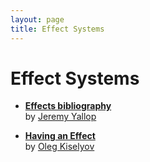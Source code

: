 ```yaml
---
layout: page
title: Effect Systems
---
```


# Effect Systems

* [**Effects bibliography**][effects-bib]  
  by [Jeremy Yallop][yallop]  

* [**Having an Effect**][having-effect]  
  by [Oleg Kiselyov][oleg]


[effects-bib]: https://github.com/yallop/effects-bibliography
[having-effect]: http://okmij.org/ftp/Computation/having-effect.html

[oleg]: http://okmij.org/ftp/
[yallop]: https://www.cl.cam.ac.uk/~jdy22/
